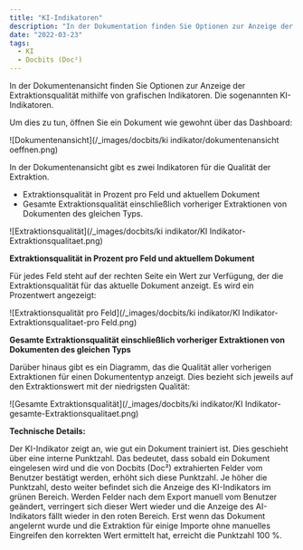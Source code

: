 ```yaml
---
title: "KI-Indikatoren"
description: "In der Dokumentation finden Sie Optionen zur Anzeige der Extraktionsqualität mithilfe von grafischen Indikatoren. Die sogenannten KI-Indikatoren."
date: "2022-03-23"
tags:
  - KI
  - Docbits (Doc²)
---
```


In der Dokumentenansicht finden Sie Optionen zur Anzeige der Extraktionsqualität mithilfe von grafischen Indikatoren. Die sogenannten KI-Indikatoren.

Um dies zu tun, öffnen Sie ein Dokument wie gewohnt über das Dashboard:

![Dokumentenansicht](/_images/docbits/ki indikator/dokumentenansicht oeffnen.png)

In der Dokumentenansicht gibt es zwei Indikatoren für die Qualität der Extraktion.

- Extraktionsqualität in Prozent pro Feld und aktuellem Dokument
- Gesamte Extraktionsqualität einschließlich vorheriger Extraktionen von Dokumenten des gleichen Typs.

![Extraktionsqualität](/_images/docbits/ki indikator/KI Indikator-Extraktionsqualitaet.png)

**Extraktionsqualität in Prozent pro Feld und aktuellem Dokument**

Für jedes Feld steht auf der rechten Seite ein Wert zur Verfügung, der die Extraktionsqualität für das aktuelle Dokument anzeigt. Es wird ein Prozentwert angezeigt:

![Extraktionsqualität pro Feld](/_images/docbits/ki indikator/KI Indikator-Extraktionsqualitaet-pro Feld.png)

**Gesamte Extraktionsqualität einschließlich vorheriger Extraktionen von Dokumenten des gleichen Typs**

Darüber hinaus gibt es ein Diagramm, das die Qualität aller vorherigen Extraktionen für einen Dokumententyp anzeigt. Dies bezieht sich jeweils auf den Extraktionswert mit der niedrigsten Qualität:

![Gesamte Extraktionsqualität](/_images/docbits/ki indikator/KI Indikator-gesamte-Extraktionsqualitaet.png)

**Technische Details:**

Der KI-Indikator zeigt an, wie gut ein Dokument trainiert ist. Dies geschieht über eine interne Punktzahl. Das bedeutet, dass sobald ein Dokument eingelesen wird und die von Docbits (Doc²) extrahierten Felder vom Benutzer bestätigt werden, erhöht sich diese Punktzahl. Je höher die Punktzahl, desto weiter befindet sich die Anzeige des KI-Indikators im grünen Bereich. Werden Felder nach dem Export manuell vom Benutzer geändert, verringert sich dieser Wert wieder und die Anzeige des AI-Indikators fällt wieder in den roten Bereich. Erst wenn das Dokument angelernt wurde und die Extraktion für einige Importe ohne manuelles Eingreifen den korrekten Wert ermittelt hat, erreicht die Punktzahl 100 %.